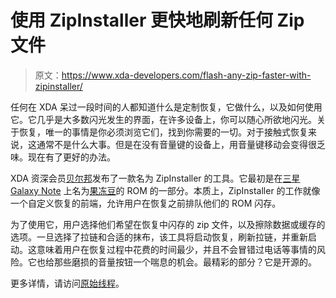 # 使用 ZipInstaller 更快地刷新任何 Zip 文件

> 原文：<https://www.xda-developers.com/flash-any-zip-faster-with-zipinstaller/>

任何在 XDA 呆过一段时间的人都知道什么是定制恢复，它做什么，以及如何使用它。它几乎是大多数闪光发生的界面，在许多设备上，你可以随心所欲地闪光。关于恢复，唯一的事情是你必须浏览它们，找到你需要的一切。对于接触式恢复来说，这通常不是什么大事。但是在没有音量键的设备上，用音量键移动会变得很乏味。现在有了更好的办法。

XDA 资深会员[贝尔邦](http://forum.xda-developers.com/member.php?u=1806623)发布了一款名为 ZipInstaller 的工具。它最初是在[三星 Galaxy Note](http://forum.xda-developers.com/forumdisplay.php?f=1346) 上名为[果冻豆](http://forum.xda-developers.com/showthread.php?t=1906396)的 ROM 的一部分。本质上，ZipInstaller 的工作就像一个自定义恢复的前端，允许用户在恢复之前排队他们的 ROM 闪存。

为了使用它，用户选择他们希望在恢复中闪存的 zip 文件，以及擦除数据或缓存的选项。一旦选择了拉链和合适的抹布，该工具将启动恢复，刷新拉链，并重新启动。这意味着用户在恢复过程中花费的时间最少，并且不会冒错过电话等事情的风险。它也给那些磨损的音量按钮一个喘息的机会。最精彩的部分？它是开源的。

更多详情，请访问[原始线程](http://forum.xda-developers.com/showthread.php?t=1920057)。